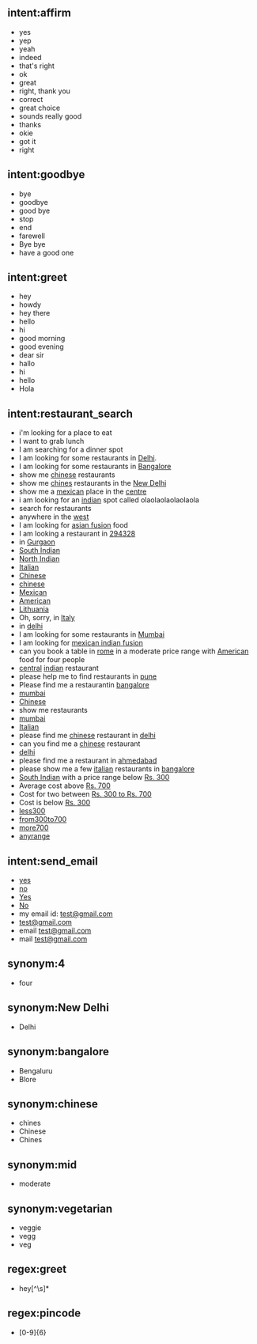 ## intent:affirm
- yes
- yep
- yeah
- indeed
- that's right
- ok
- great
- right, thank you
- correct
- great choice
- sounds really good
- thanks
- okie
- got it
- right

## intent:goodbye
- bye
- goodbye
- good bye
- stop
- end
- farewell
- Bye bye
- have a good one

## intent:greet
- hey
- howdy
- hey there
- hello
- hi
- good morning
- good evening
- dear sir
- hallo
- hi
- hello
- Hola

## intent:restaurant_search
- i'm looking for a place to eat
- I want to grab lunch
- I am searching for a dinner spot
- I am looking for some restaurants in [Delhi](location).
- I am looking for some restaurants in [Bangalore](location)
- show me [chinese](cuisine) restaurants
- show me [chines](cuisine:chinese) restaurants in the [New Delhi](location:Delhi)
- show me a [mexican](cuisine) place in the [centre](location)
- i am looking for an [indian](cuisine) spot called olaolaolaolaolaola
- search for restaurants
- anywhere in the [west](location)
- I am looking for [asian fusion](cuisine) food
- I am looking a restaurant in [294328](location)
- in [Gurgaon](location)
- [South Indian](cuisine)
- [North Indian](cuisine)
- [Italian](cuisine)
- [Chinese](cuisine:chinese)
- [chinese](cuisine)
- [Mexican](cuisine)
- [American](cuisine)
- [Lithuania](location)
- Oh, sorry, in [Italy](location)
- in [delhi](location)
- I am looking for some restaurants in [Mumbai](location)
- I am looking for [mexican indian fusion](cuisine)
- can you book a table in [rome](location) in a moderate price range with [American](cuisine) food for four people
- [central](location) [indian](cuisine) restaurant
- please help me to find restaurants in [pune](location)
- Please find me a restaurantin [bangalore](location)
- [mumbai](location)
- [Chinese](cuisine:chinese)
- show me restaurants
- [mumbai](location)
- [Italian](cuisine)
- please find me [chinese](cuisine) restaurant in [delhi](location)
- can you find me a [chinese](cuisine) restaurant
- [delhi](location)
- please find me a restaurant in [ahmedabad](location)
- please show me a few [italian](cuisine) restaurants in [bangalore](location)
- [South Indian](cuisine) with a price range below [Rs. 300](avgcost)
- Average cost above [Rs. 700](avgcost)
- Cost for two between [Rs. 300 to Rs. 700](avgcost)
- Cost is below [Rs. 300](avgcost)
- [less300](avgcost)
- [from300to700](avgcost)
- [more700](avgcost)
- [anyrange](avgcost)

## intent:send_email
- [yes](should_send_email)
- [no](should_send_email)
- [Yes](should_send_email)
- [No](should_send_email)
- my email id: [test@gmail.com](email_id)
- [test@gmail.com](email_id)
- email [test@gmail.com](email_id)
- mail [test@gmail.com](email_id)

## synonym:4
- four

## synonym:New Delhi
- Delhi

## synonym:bangalore
- Bengaluru
- Blore

## synonym:chinese
- chines
- Chinese
- Chines

## synonym:mid
- moderate

## synonym:vegetarian
- veggie
- vegg
- veg

## regex:greet
- hey[^\s]*

## regex:pincode
- [0-9]{6}

